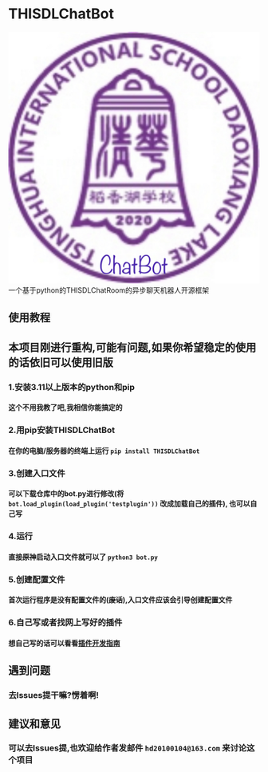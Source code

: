 # THISDLChatBot  
![THISDLChatBot](/logo.jpg)
一个基于python的THISDLChatRoom的异步聊天机器人开源框架  
## 使用教程  
## 本项目刚进行重构,可能有问题,如果你希望稳定的使用的话依旧可以使用旧版
### 1.安装3.11以上版本的python和pip
#### 这个不用我教了吧,我相信你能搞定的  
### 2.用pip安装THISDLChatBot
#### 在你的电脑/服务器的终端上运行 `pip install THISDLChatBot`
### 3.创建入口文件
#### 可以下载仓库中的bot.py进行修改(将 `bot.load_plugin(load_plugin('testplugin'))` 改成加载自己的插件), 也可以自己写
### 4.运行
#### 直接~~原神~~启动入口文件就可以了 `python3 bot.py`
### 5.创建配置文件
#### 首次运行程序是没有配置文件的(~~废话~~),入口文件应该会引导创建配置文件
### 6.自己写或者找网上写好的插件
#### 想自己写的话可以看看[插件开发指南](https://github.com/huangdihd/THISDLChatBot/blob/main/PDG.md)
## 遇到问题
### 去Issues提干嘛?愣着啊!
## 建议和意见
### 可以去Issues提,也欢迎给作者发邮件 `hd20100104@163.com` 来讨论这个项目
